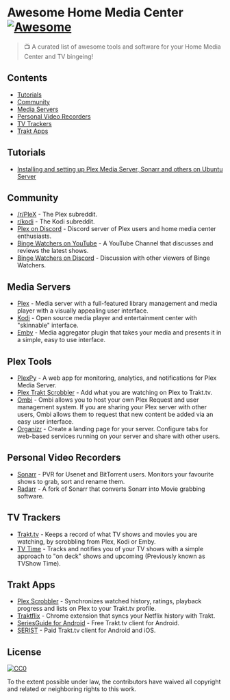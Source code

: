 # Awesome Home Media Center [![Awesome](https://cdn.rawgit.com/sindresorhus/awesome/d7305f38d29fed78fa85652e3a63e154dd8e8829/media/badge.svg)](https://github.com/sindresorhus/awesome)
> 📺 A curated list of awesome tools and software for your Home Media Center and TV bingeing!

## Contents

- [Tutorials](#tutorials)
- [Community](#community)
- [Media Servers](#media-servers)
- [Personal Video Recorders](#personal-video-recorders)
- [TV Trackers](#tv-trackers)
- [Trakt Apps](#trakt-apps)

## Tutorials

- [Installing and setting up Plex Media Server, Sonarr and others on Ubuntu Server](https://thisisforsomething.com/guide/guide-to-plex-media-server-on-ubuntu-server-16-04/)

## Community

- [/r/PleX](https://www.reddit.com/r/PleX/) - The Plex subreddit.
- [r/kodi](https://www.reddit.com/r/kodi/) - The Kodi subreddit.
- [Plex on Discord](https://discord.gg/plex#link_discord) - Discord server of Plex users and home media center enthusiasts.
- [Binge Watchers on YouTube](https://www.youtube.com/user/HarnikTalks) - A YouTube Channel that discusses and reviews the latest shows.
- [Binge Watchers on Discord](https://discord.gg/GqqefNy) - Discussion with other viewers of Binge Watchers.

## Media Servers

- [Plex](https://www.plex.tv/) - Media server with a full-featured library management and media player with a visually appealing user interface.
- [Kodi](https://kodi.tv/) - Open source media player and entertainment center with "skinnable" interface.
- [Emby](https://emby.media/) - Media aggregator plugin that takes your media and presents it in a simple, easy to use interface.

## Plex Tools

- [PlexPy](https://github.com/JonnyWong16/plexpy) - A web app for monitoring, analytics, and notifications for Plex Media Server.
- [Plex Trakt Scrobbler](https://github.com/trakt/Plex-Trakt-Scrobbler) - Add what you are watching on Plex to Trakt.tv.
- [Ombi](https://github.com/tidusjar/Ombi) - Ombi allows you to host your own Plex Request and user management system.  If you are sharing your Plex server with other users, Ombi allows them to request that new content be added via an easy user interface.
- [Organizr](https://organizr.app) - Create a landing page for your server. Configure tabs for web-based services running on your server and share with other users.
  
## Personal Video Recorders

- [Sonarr](https://sonarr.tv/) - PVR for Usenet and BitTorrent users. Monitors your favourite shows to grab, sort and rename them.
- [Radarr](http://radarr.video/) - A fork of Sonarr that converts Sonarr into Movie grabbing software.

## TV Trackers

- [Trakt.tv](https://trakt.tv) - Keeps a record of what TV shows and movies you are watching, by scrobbling from Plex, Kodi or Emby.
- [TV Time](https://www.tvtime.com) - Tracks and notifies you of your TV shows with a simple approach to "on deck" shows and upcoming (Previously known as TVShow Time).

## Trakt Apps

- [Plex Scrobbler](https://github.com/trakt/Plex-Trakt-Scrobbler) - Synchronizes watched history, ratings, playback progress and lists on Plex to your Trakt.tv profile.
- [Traktflix](https://tegon.github.io/traktflix/) - Chrome extension that syncs your Netflix history with Trakt.
- [SeriesGuide for Android](https://seriesgui.de/) - Free Trakt.tv client for Android.
- [SERIST](http://seristapp.com/) - Paid Trakt.tv client for Android and iOS.

## License

[![CC0](http://mirrors.creativecommons.org/presskit/buttons/88x31/svg/cc-zero.svg)](https://creativecommons.org/publicdomain/zero/1.0/)

To the extent possible under law, the contributors have waived all copyright and related or neighboring rights to this work.
